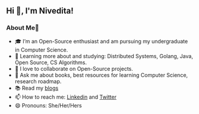 ## Hi 👋, I'm Nivedita!


### About Me🚀

- 🎓 I’m an Open-Source enthusiast and am pursuing my undergraduate in Computer Science.
- 🌱 Learning more about and studying: Distributed Systems, Golang, Java, Open Source, CS Algorithms.
- 👯 I love to collaborate on Open-Source projects.
- 💬 Ask me about books, best resources for learning Computer Science, research roadmap.
- :books: Read my [blogs](https://dev.to/niveditacoder)
- 📫 How to reach me: [Linkedin](https://www.linkedin.com/in/nivedita-prasad-706719194/) and [Twitter](https://twitter.com/NiveditaPrasa15)
- 😄 Pronouns: She/Her/Hers

